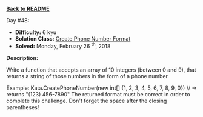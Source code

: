 ﻿<a href=https://github.com/hlais/Kata---a---Day><b>Back to README</b><a>

Day #48: 

* <b>Difficulty:</b> 6 kyu
* <b>Solution Class:</b> [Create Phone Number Format](Create%20Phone%20Number.cs)
* <b>Solved:</b> Monday, February 26 <sup>th</sup>, 2018

<b>Description:</b>

Write a function that accepts an array of 10 integers (between 0 and 9), that returns a string of those numbers in the form of a phone number.

Example:
Kata.CreatePhoneNumber(new int[] {1, 2, 3, 4, 5, 6, 7, 8, 9, 0}) // => returns "(123) 456-7890"
The returned format must be correct in order to complete this challenge. 
Don't forget the space after the closing parentheses!
